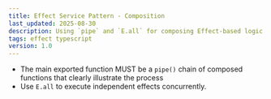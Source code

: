 ```yaml
---
title: Effect Service Pattern - Composition
last_updated: 2025-08-30
description: Using `pipe` and `E.all` for composing Effect-based logic.
tags: effect typescript
version: 1.0
---
```


- The main exported function MUST be a `pipe()` chain of composed functions that clearly illustrate the process
- Use `E.all` to execute independent effects concurrently.
